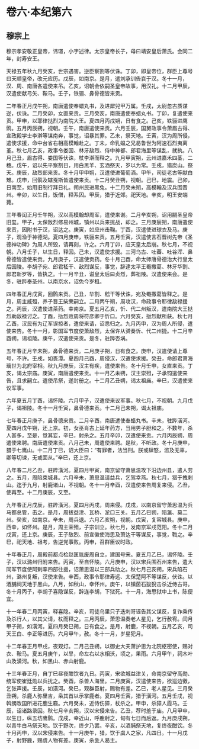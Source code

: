 # 卷六·本纪第六

## 穆宗上

穆宗孝安敬正皇帝，讳璟，小字述律。太宗皇帝长子，母曰靖安皇后萧氏。会同二年，封寿安王。

天禄五年秋九月癸亥，世宗遇害。逆臣察割等伏诛。丁卯，即皇帝位，群臣上尊号曰天顺皇帝，改元应历。戊辰，如南京。是月，遣刘承训告哀于汉。冬十一月，汉、周、南唐各遣使来吊。乙亥，诏朝会依嗣圣皇帝故事，用汉礼。十二月甲辰，汉遣使献弓矢、鞍马。壬子，铁骊、鼻骨德皆来贡。

二年春正月戊午朔，南唐遣使奉蜡丸书，及进犀兕甲万属。壬戌，太尉忽古质谋逆，伏诛。二月癸卯，女直来贡。三月癸亥，南唐遣使奉蜡丸书。丁卯，复遣使来贡。甲申，以耶律挞烈为南院大王。夏四月丙戌朔，日有食之。己亥，铁骊进鹰鹘。五月丙辰朔，视朝。壬午，南唐遣使来贡。六月壬辰，国舅政事令萧眉古得、宣政殿学士李澣等谋南奔，事觉，诏暴其罪。乙未，祭天地。壬寅，汉为周所侵，遣使求援，命中台省右相高模翰赴之。丁未，命乳媪之兄曷鲁世为阿速石烈夷离堇。秋七月乙亥，政事令娄国、林牙敌烈、侍中神都、郎君海里等谋乱，就执。八月己丑，眉古得、娄国等伏诛，杖李澣而释之。九月甲寅朔，云州进嘉禾四茎，二穗。戊午，诏以先平察割日，用白黑羊、玄酒祭天，岁以为常。壬戌，猎炭山。祭天。庚辰，敌烈部来贡。冬十月甲申朔，汉遣使进葡萄酒。甲午，司徒老古等献白雉。戊申，回鹘及辖戛斯皆遣使来贡。十二月癸丑朔，视朝。己巳，地震。己卯，日南至，始用旧制行拜日礼。朔州民进黑兔。十二月癸未朔，高模翰及汉兵围晋州。辛卯，以生日，饭僧，释系囚。甲辰，猎于近郊。祀天地。辛亥，明王安端薨。

三年春闰正月壬午朔，汉以高模翰却周军，遣使来谢。二月辛亥朔，诏用嗣圣皇帝旧玺。甲子，太保敌烈修易州城，镇州以兵来挑战，却之。三月庚辰朔，南唐遣使来贡，因附书于汉，诏达之。庚寅，如应州击鞠。丁酉，汉遣使进球衣及马。庚子，观渔于神德湖。夏四月庚申，铁骊来贡。五月壬寅，汉遣使言石晋树先帝《圣德神功碑》为周人所毁，请再刻，许之。六月丁卯，应天皇太后崩。秋七月，不视朝。八月壬子，以生日，释囚。己未，汉遣使求援。三河乌古、吐蕃、吐谷浑、鼻骨德皆遣使来贡。九月庚子，汉遣使贡药。冬十月己酉，命太师唐骨德治大行皇太后园陵。李胡子宛、郎君嵇干、敌烈谋反，事觉，辞逮太平王罨撒葛、林牙华割、郎君新罗等，皆执之。十一月辛丑，谥皇太后曰贞烈，葬祖陵。汉遣使来会。是冬，驻跸奉圣州。以南京水，诏免今岁租。

四年春正月戊寅，回鹘来贡。己丑，华割、嵇干等伏诛，宛及罨撒葛皆释之。是月，周主威殂，养子晋王柴荣嗣立。二月丙午朔，周攻汉，命政事令耶律敌禄援之。丙辰，汉遣使进茶药。幸南京。夏五月乙亥，忻、代二州叛汉，遣南院大王挞烈助敌禄讨之。丁酉，挞烈败周将符彦卿于忻口。六月癸亥，挞烈献所获。秋七月乙酉，汉民有为辽军误掠者，遣使来请，诏悉归之。九月丙申，汉为周人所侵，遣使来告。冬十一月，彰国军节度使萧敌烈，太保许从赟奏忻、代二州捷。十二月辛酉朔，谒祖陵。庚午，汉遣使来贡。是冬，驻跸杏埚。

五年春正月辛未朔，鼻骨德来贡。二月庚子朔，日有食之。庚申，汉遣使请上尊号，不许。壬戌，如褭潭。夏四月己酉，周侵汉，汉遣使求援。癸丑，命郎君萧海璃世为北府宰相。秋九月庚辰，汉主有疾，遣使来告。冬十月壬申，女直来贡。丁亥，谒太宗庙。庚寅，南唐遣使来贡。十一月乙未朔，汉主崇殂，子承钧遣使来告，且求嗣立。遣使吊祭，遂封册之。十二月乙丑朔，谒太祖庙。辛巳，汉遣使来议军事。

六年夏五月丁酉，谒怀陵。六月甲子，汉遣使来议军事。秋七月，不视朝。九月戊子，谒祖陵。冬十一月壬寅，鼻骨德来贡。十二月己未朔，谒太祖庙。

七年春正月庚子，鼻骨德来贡。二月辛酉，南唐遣使奉蜡丸书。辛未，驻跸潢河。夏四月戊午朔，还上京。初，女巫肖古上延年药方，当用男子胆和之。不数年，杀人甚多，至是，觉其妄，辛巳，射杀之。五月辛卯，汉遣使来贡。六月丙辰朔，周遣使来聘。南唐遣使来贡。八月己未，周遣使来聘。是秋，不听政。冬十月庚申，猎于七鹰山。十二月丁巳，诏大臣曰：“有罪者，法当刑。朕或肆怒，滥及无辜，卿等切谏，无或面从。”辛巳，还上京。

八年春二月乙丑，驻跸潢河。夏四月甲寅，南京留守萧思温攻下沿边州县，遣人劳之。五月，周陷束城县。六月辛未，萧思温请益兵，乞驾幸燕。秋七月，猎于拽剌山。迄于九月，射鹿诸山，不视朝。冬十一月辛酉，汉遣使来告周复来侵。乙丑，使再至。十二月庚辰，又至。

九年春正月戊辰，驻跸潢河。夏四月丙戌，周来侵。戊戌，以南京留守萧思温为兵马都总管，击之。是月，周拔益津、瓦桥、淤口三关。五月乙巳朔，陷瀛、莫二州。癸亥，如南京。辛未，周兵退。六月乙亥朔，视朝。戊寅，复容城县。庚申，西幸，如怀州。是月，周主荣殂，子宗训立。秋七月，发南京军戍范阳。冬十二月戊寅，还上京。庚辰，王子敌烈、前宣徽使海思及萧达干等谋反，事觉，鞫之。辛巳，祀天地、祖考，告逆党事败。丙申，召群臣议时政。

十年春正月，周殿前都点检赵匡胤废周自立，建国号宋。夏五月乙巳，谒怀陵。壬子，汉以潞州归附来告。丙寅，至自怀陵。六月庚申，汉以宋兵围石州来告，遣大同军节度使阿剌率四部往援，诏萧思温以三部兵助之。秋七月己亥朔，宋兵陷石州，潞州复叛，汉使来告。辛酉，政事令耶律寿远、太保楚阿不等谋反，伏诛。以酒脯祠天地于黑山。八月，如秋山，幸怀州。庚午，以镇茵石狻猊击杀近侍古哥。冬十月丙子，李胡子喜隐谋反，辞连李胡，下狱死。十一月，海思狱中上书，陈便宜。

十一年春二月丙寅，释喜隐。辛亥，司徒乌里只子迭剌哥诬告其父谋反，复诈乘传及杀行人，以其父请，杖而释之。三月丙辰，萧思温奏老人星见，乞行赦宥。闰月甲子朔，如潢河。夏四月癸巳朔，日有食之。是月，射鹿，不视朝。五月乙亥，司天王白、李正等进历。六月甲午，赦。冬十一月，岁星犯月。

十二年春正月甲戌，夜观灯。二月己丑朔，以御史大夫萧护思为北院枢密使，赐对衣、鞍马。夏五月庚午，以旱，命左右以水相沃，顷之，果雨。六月甲午，祠木叶山及潢河。秋，如黑山、赤山射鹿。

十三年春正月，自丁巳昼夜酣饮者九日。丙寅，宋欲城益津关，命南京留守高勋、统军使崔廷勋以兵扰之。癸酉，杀兽人海里。二月庚寅，汉遣使来告，欲巡边徼，乞张声援。壬辰，如潢河。癸巳，观群臣射，赐物有差。乙巳，老人星见。三月癸丑朔，杀鹿人弥里吉，枭其首以示掌鹿者。夏四月壬寅，猎于潢河。五月壬戌，视斡朗改国所进花鹿生麛。六月癸未，近侍伤獐，杖杀之。甲申，杀獐人霞马。壬辰，诏诸路录囚。秋七月辛亥朔，汉以宋侵来告。乙丑，荐时羞于庙。八月甲申，以生日，纵五坊鹰鹘。戊戌，幸近山，呼鹿射之，旬有七日而后返。九月庚戌朔，以青牛白马祭天地。饮于野次，终夕乃罢。辛亥，以酒脯祭天地，复终夜酣饮。冬十月丙申，汉以宋侵来告。十一月庚午，猎，饮于虞人之家，凡四日。十一月戊子，射野鹿，赐虞人物有差。庚寅，杀彘人曷主。
